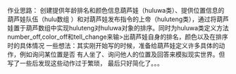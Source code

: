 作业思路：
创建提供年龄排名和颜色信息葫芦娃（huluwa类）、提供位置信息的葫芦娃队伍（hulu数组
）和对葫芦娃发布指令的上帝（huluteng类），通过将葫芦娃置于葫芦数组中实现huluteng对huluwa对象的排序。同时为huluwa类定义方法number_off,color_off和tell_change来输>出葫芦娃自身的排名，颜色以及在排序时的具体情况
一些想法：其实刚开始写的时候，准备给葫芦娃定义许多具体的动作，例如询问某位置是否
有人坐了、询问他人的位置及回答来模拟现实世界。但写了一些后发现这些动作过于繁琐，
最后只好简化了。。。
